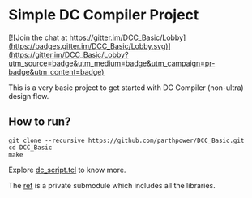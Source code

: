 # Simple DC Compiler Project

[![Join the chat at https://gitter.im/DCC_Basic/Lobby](https://badges.gitter.im/DCC_Basic/Lobby.svg)](https://gitter.im/DCC_Basic/Lobby?utm_source=badge&utm_medium=badge&utm_campaign=pr-badge&utm_content=badge)

This is a very basic project to get started with DC Compiler (non-ultra) design flow.

## How to run? 

```
git clone --recursive https://github.com/parthpower/DCC_Basic.git
cd DCC_Basic
make
```


Explore [dc_script.tcl](script/dc_script.tcl) to know more.

The [ref](https://github.com/parthpower/ref) is a private submodule which includes all the libraries.

